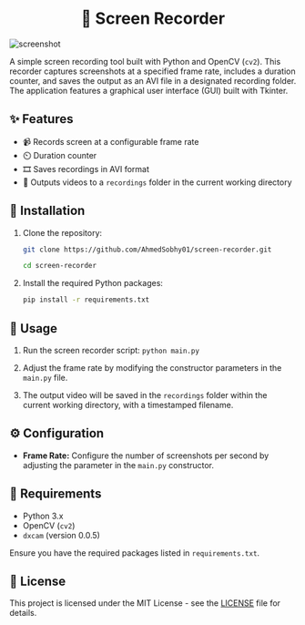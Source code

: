 <h1 align="center">🎥 Screen Recorder</h1>

![screenshot](https://github.com/user-attachments/assets/f0cf6798-844a-417a-ace6-f5a7821a0d84)

A simple screen recording tool built with Python and OpenCV (`cv2`). This recorder captures screenshots at a specified frame rate, includes a duration counter, and saves the output as an AVI file in a designated recording folder. The application features a graphical user interface (GUI) built with Tkinter.

## ✨ Features

-   📹 Records screen at a configurable frame rate
-   ⏲️ Duration counter
-   🎞️ Saves recordings in AVI format
-   📂 Outputs videos to a `recordings` folder in the current working directory

## 🔧 Installation

1. Clone the repository:

    ```bash
    git clone https://github.com/AhmedSobhy01/screen-recorder.git

    cd screen-recorder
    ```

2. Install the required Python packages:

    ```bash
    pip install -r requirements.txt
    ```

## 🚀 Usage

1. Run the screen recorder script:
   `python main.py`

2. Adjust the frame rate by modifying the constructor parameters in the `main.py` file.

3. The output video will be saved in the `recordings` folder within the current working directory, with a timestamped filename.

## ⚙️ Configuration

-   **Frame Rate:** Configure the number of screenshots per second by adjusting the parameter in the `main.py` constructor.

## 📜 Requirements

-   Python 3.x
-   OpenCV (`cv2`)
-   `dxcam` (version 0.0.5)

Ensure you have the required packages listed in `requirements.txt`.

## 📝 License

This project is licensed under the MIT License - see the [LICENSE](LICENSE) file for details.
